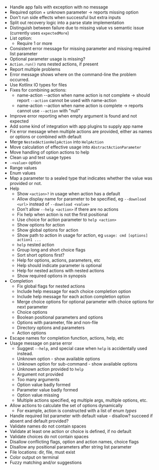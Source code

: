 - Handle app fails with exception with no message
- Required option + unknown parameter -> reports missing option 
- Don't run side effects when successful but extra inputs
- Split out recovery logic into a parse state implementation
- Distinguish between failure due to missing value vs semantic issue (currently uses `expectedMore`)
- List option:
  - Require 1 or more
- Consistent error message for missing parameter and missing required list parameter
- Optional parameter usage is missing?
- `Action.run()` runs nested actions, if present
- Report multiple problems
- Error message shows where on the command-line the problem occurred.
- Use Kotlinx IO types for files
- Fixes for combining actions:
  - name-action --action when name action is not complete -> should report `--action` cannot be used with name-action 
  - name-action --action when name action is complete -> reports cannot use `--action` with "null"
- Improve error reporting when empty argument is found and not expected
- Add some kind of integration with app plugins to supply app name
- Fix error message when multiple actions are provided, either as names or options or combined with default
- Merge `NestedActionHelpAction` into `HelpAction`
- Move calculation of effective usage into `AbstractActionParameter`
- Move handling of option actions to help
- Clean up and test usage types
- `-<value>` option
- Range values
- Enum values
- Map a parameter to a sealed type that indicates whether the value was provided or not.
- Help
    - Show `<action>?` in usage when action has a default
    - Allow display name for parameter to be specified, eg `--download <url>` instead of `--download <value>`
    - Don't allow `--help <action>` if there are no actions
    - Fix help when action is not the first positional
    - Use choice for action parameter to `help <action>`
    - Show options for action
    - Show global options for action
    - Show path to action in usage for action, eg `usage: cmd [options] action1 ...`
    - `help` nested action
    - Group long and short choice flags
    - Sort short options first?
    - Help for options, actions, parameters, etc
    - Help should indicate parameter is optional
    - Help for nested actions with nested actions
    - Show required options in synopsis
- Completion
    - Fix global flags for nested actions 
    - Include help message for each choice completion option
    - Include help message for each action completion option
    - Merge choice options for optional parameter with choice options for next parameter
    - Choice options
    - Boolean positional parameters and options
    - Options with parameter, file and non-file
    - Directory options and parameters
    - Action options
- Escape names for completion function, actions, help, etc
- Usage message on parse error
    - Suggest `--help`, and special case when `help` is accidentally used instead.
    - Unknown option - show available options
    - Unknown option for sub-command - show available options
    - Unknown action provided to `help`
    - Argument not provided
    - Too many arguments
    - Option value badly formed
    - Parameter value badly formed
    - Option value missing
    - Multiple actions specified, eg multiple args, multiple options, etc.
- Allow actions to calculate the set of options dynamically
  - For example, action is constructed with a list of enum _types_
- Handle required list parameter with default value - disallow? succeed if absent and default provided?
- Validate names do not contain spaces
- Validate at least one action or choice is defined, if no default
- Validate choices do not contain spaces
- Disallow conflicting flags, option and action names, choice flags
- Disallow any positional parameters after string list parameter
- File locations: dir, file, must exist
- Color output on terminal
- Fuzzy matching and/or suggestions

